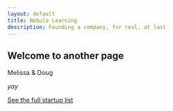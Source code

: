 ```yaml
---
layout: default
title: Nebula Learning
description: Founding a company, for real, at last
---
```


## Welcome to another page

Melissa & Doug

_yay_

[See the full startup list](../startups.html)
